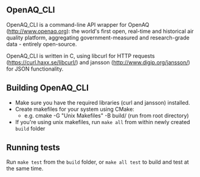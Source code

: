 ## OpenAQ_CLI
OpenAQ_CLI is a command-line API wrapper for OpenAQ (http://www.openaq.org): the world's first open, real-time and historical air quality platform, aggregating government-measured and research-grade data - entirely open-source.

OpenAQ_CLI is written in C, using libcurl for HTTP requests (https://curl.haxx.se/libcurl/) and jansson (http://www.digip.org/jansson/) for JSON functionality.

## Building OpenAQ_CLI

* Make sure you have the required libraries (curl and jansson) installed.
* Create makefiles for your system using CMake:
  * e.g. cmake -G "Unix Makefiles" -B build/  (run from root directory)
* If you're using unix makefiles, run `make all` from within newly created `build` folder


## Running tests

Run `make test` from the `build` folder, or `make all test` to build and test at the same time.

